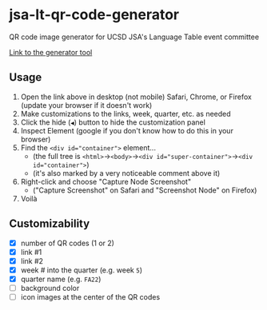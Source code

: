 # jsa-lt-qr-code-generator
QR code image generator for UCSD JSA's Language Table event committee

[Link to the generator tool](https://vince14genius.github.io/jsa-lt-qr-code-generator/)

## Usage

1. Open the link above in desktop (not mobile) Safari, Chrome, or Firefox (update your browser if it doesn't work)
2. Make customizations to the links, week, quarter, etc. as needed
3. Click the hide (`◀︎`) button to hide the customization panel
4. Inspect Element (google if you don't know how to do this in your browser)
5. Find the `<div id="container">` element...
    - (the full tree is `<html>`→`<body>`→`<div id="super-container">`→`<div id="container">`)
    - (it's also marked by a very noticeable comment above it)
6. Right-click and choose "Capture Node Screenshot"
    - ("Capture Screenshot" on Safari and "Screenshot Node" on Firefox)
7. Voilà

## Customizability

 - [x] number of QR codes (1 or 2)
 - [x] link #1
 - [x] link #2
 - [x] week # into the quarter (e.g. week `5`)
 - [x] quarter name (e.g. `FA22`)
 - [ ] background color
 - [ ] icon images at the center of the QR codes
